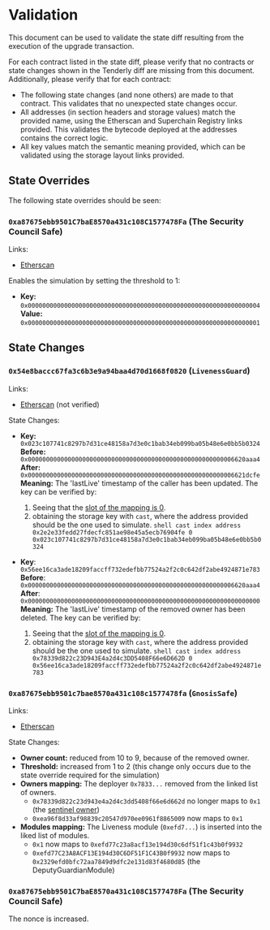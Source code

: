 # Validation

This document can be used to validate the state diff resulting from the execution of the upgrade
transaction.

For each contract listed in the state diff, please verify that no contracts or state changes shown in the Tenderly diff are missing from this document. Additionally, please verify that for each contract:

- The following state changes (and none others) are made to that contract. This validates that no unexpected state changes occur.
- All addresses (in section headers and storage values) match the provided name, using the Etherscan and Superchain Registry links provided. This validates the bytecode deployed at the addresses contains the correct logic.
- All key values match the semantic meaning provided, which can be validated using the storage layout links provided.

## State Overrides

The following state overrides should be seen:

### `0xa87675ebb9501C7baE8570a431c108C1577478Fa` (The Security Council Safe)

Links:
- [Etherscan](https://sepolia.etherscan.io/address/0xE75Cd021F520B160BF6b54D472Fa15e52aFe5aDD)

Enables the simulation by setting the threshold to 1:

- **Key:** `0x0000000000000000000000000000000000000000000000000000000000000004` <br/>
  **Value:** `0x0000000000000000000000000000000000000000000000000000000000000001`

## State Changes

### `0x54e8baccc67fa3c6b3e9a94baa4d70d1668f0820` (`LivenessGuard`)

Links:
- [Etherscan](https://sepolia.etherscan.io/address/0x54e8baccc67fa3c6b3e9a94baa4d70d1668f0820) (not verified)

State Changes:
- **Key:** `0x023c107741c8297b7d31ce48158a7d3e0c1bab34eb099ba05b48e6e0bb5b0324` <br/>
  **Before:** `0x000000000000000000000000000000000000000000000000000000006620aaa4` <br/>
  **After:** `0x000000000000000000000000000000000000000000000000000000006621dcfe` <br/>
  **Meaning:** The 'lastLive' timestamp of the caller has been updated. The key can be verified by:
    1. Seeing that the [slot of the mapping is 0](https://github.com/ethereum-optimism/optimism/blob/develop/packages/contracts-bedrock/snapshots/storageLayout/LivenessGuard.json#L6).
    2. obtaining the storage key with `cast`, where the address provided should be the one used to simulate.
      ```shell
        cast index address 0x2e2e33fedd27fdecfc851ae98e45a5ecb76904fe 0
        0x023c107741c8297b7d31ce48158a7d3e0c1bab34eb099ba05b48e6e0bb5b0324
      ```

- **Key**: `0x56ee16ca3ade18209faccff732edefbb77524a2f2c0c642df2abe4924871e783` <br/>
  **Before**: `0x000000000000000000000000000000000000000000000000000000006620aaa4` <br/>
  **After**: `0x0000000000000000000000000000000000000000000000000000000000000000` <br/>
  **Meaning:** The 'lastLive' timestamp of the removed owner has been deleted. The key can be verified by:
    1. Seeing that the [slot of the mapping is 0](https://github.com/ethereum-optimism/optimism/blob/develop/packages/contracts-bedrock/snapshots/storageLayout/LivenessGuard.json#L6).
    2. obtaining the storage key with `cast`, where the address provided should be the one used to simulate.
      ```shell
        cast index address 0x78339d822c23D943E4a2d4c3DD5408F66e6D662D 0
        0x56ee16ca3ade18209faccff732edefbb77524a2f2c0c642df2abe4924871e783
      ```

### `0xa87675ebb9501c7bae8570a431c108c1577478fa` (`GnosisSafe`)

Links:
- [Etherscan](https://sepolia.etherscan.io/address/0xa87675ebb9501c7bae8570a431c108c1577478fa)

State Changes:

- **Owner count:** reduced from 10 to 9, because of the removed owner.
- **Threshold:** increased from 1 to 2 (this change only occurs due to the state override required for the simulation)
- **Owners mapping:** The deployer `0x7833...` removed from the linked list of owners.
  - `0x78339d822c23d943e4a2d4c3dd5408f66e6d662d` no longer maps to `0x1` (the [sentinel owner](https://github.com/safe-global/safe-contracts/blob/v1.4.0/contracts/base/OwnerManager.sol#L17))
  - `0xea96f8d33af98839c20547d970ee0961f8865009` now maps to `0x1`
- **Modules mapping:** The Liveness module (`0xefd7...`) is inserted into the liked list of modules.
  - `0x1` now maps to `0xefd77c23a8acf13e194d30c6df51f1c43b0f9932`
  - `0xefd77C23A8ACF13E194d30C6DF51F1C43B0f9932` now maps to `0x2329efd0bfc72aa7849d9dfc2e131d83f4680d85` (the DeputyGuardianModule)

### `0xa87675ebb9501C7baE8570a431c108C1577478Fa` (The Security Council Safe)

The nonce is increased.
